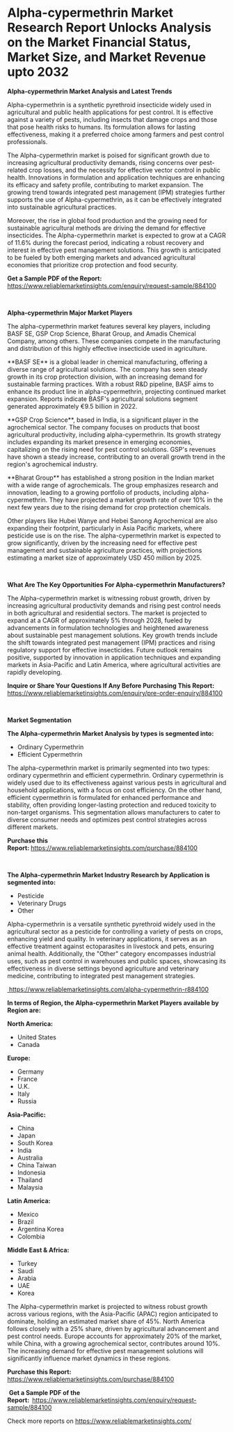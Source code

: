 <p><h1>Alpha-cypermethrin Market Research Report Unlocks Analysis on the Market Financial Status, Market Size, and Market Revenue upto 2032</h1></p><p><strong>Alpha-cypermethrin Market Analysis and Latest Trends</strong></p>
<p><p>Alpha-cypermethrin is a synthetic pyrethroid insecticide widely used in agricultural and public health applications for pest control. It is effective against a variety of pests, including insects that damage crops and those that pose health risks to humans. Its formulation allows for lasting effectiveness, making it a preferred choice among farmers and pest control professionals.</p><p>The Alpha-cypermethrin market is poised for significant growth due to increasing agricultural productivity demands, rising concerns over pest-related crop losses, and the necessity for effective vector control in public health. Innovations in formulation and application techniques are enhancing its efficacy and safety profile, contributing to market expansion. The growing trend towards integrated pest management (IPM) strategies further supports the use of Alpha-cypermethrin, as it can be effectively integrated into sustainable agricultural practices.</p><p>Moreover, the rise in global food production and the growing need for sustainable agricultural methods are driving the demand for effective insecticides. The Alpha-cypermethrin market is expected to grow at a CAGR of 11.6% during the forecast period, indicating a robust recovery and interest in effective pest management solutions. This growth is anticipated to be fueled by both emerging markets and advanced agricultural economies that prioritize crop protection and food security.</p></p>
<p><strong>Get a Sample PDF of the Report:&nbsp;</strong> <a href="https://www.reliablemarketinsights.com/enquiry/request-sample/884100?utm_campaign=3031&utm_medium=2&utm_source=Github&utm_content=ia&utm_term=02042025&utm_id=alpha-cypermethrin">https://www.reliablemarketinsights.com/enquiry/request-sample/884100</a></p>
<p>&nbsp;</p>
<p><strong>Alpha-cypermethrin Major Market Players</strong></p>
<p><p>The alpha-cypermethrin market features several key players, including BASF SE, GSP Crop Science, Bharat Group, and Amadis Chemical Company, among others. These companies compete in the manufacturing and distribution of this highly effective insecticide used in agriculture.</p><p>**BASF SE** is a global leader in chemical manufacturing, offering a diverse range of agricultural solutions. The company has seen steady growth in its crop protection division, with an increasing demand for sustainable farming practices. With a robust R&D pipeline, BASF aims to enhance its product line in alpha-cypermethrin, projecting continued market expansion. Reports indicate BASF's agricultural solutions segment generated approximately €9.5 billion in 2022.</p><p>**GSP Crop Science**, based in India, is a significant player in the agrochemical sector. The company focuses on products that boost agricultural productivity, including alpha-cypermethrin. Its growth strategy includes expanding its market presence in emerging economies, capitalizing on the rising need for pest control solutions. GSP's revenues have shown a steady increase, contributing to an overall growth trend in the region's agrochemical industry.</p><p>**Bharat Group** has established a strong position in the Indian market with a wide range of agrochemicals. The group emphasizes research and innovation, leading to a growing portfolio of products, including alpha-cypermethrin. They have projected a market growth rate of over 10% in the next few years due to the rising demand for crop protection chemicals.</p><p>Other players like Hubei Wanye and Hebei Sanong Agrochemical are also expanding their footprint, particularly in Asia Pacific markets, where pesticide use is on the rise. The alpha-cypermethrin market is expected to grow significantly, driven by the increasing need for effective pest management and sustainable agriculture practices, with projections estimating a market size of approximately USD 450 million by 2025.</p></p>
<p>&nbsp;</p>
<p><strong>What Are The Key Opportunities For Alpha-cypermethrin Manufacturers?</strong></p>
<p><p>The Alpha-cypermethrin market is witnessing robust growth, driven by increasing agricultural productivity demands and rising pest control needs in both agricultural and residential sectors. The market is projected to expand at a CAGR of approximately 5% through 2028, fueled by advancements in formulation technologies and heightened awareness about sustainable pest management solutions. Key growth trends include the shift towards integrated pest management (IPM) practices and rising regulatory support for effective insecticides. Future outlook remains positive, supported by innovation in application techniques and expanding markets in Asia-Pacific and Latin America, where agricultural activities are rapidly developing.</p></p>
<p><strong>Inquire or Share Your Questions If Any Before Purchasing This Report:</strong> <a href="https://www.reliablemarketinsights.com/enquiry/pre-order-enquiry/884100?utm_campaign=3031&utm_medium=2&utm_source=Github&utm_content=ia&utm_term=02042025&utm_id=alpha-cypermethrin">https://www.reliablemarketinsights.com/enquiry/pre-order-enquiry/884100</a></p>
<p>&nbsp;</p>
<p><strong>Market Segmentation</strong></p>
<p><strong>The Alpha-cypermethrin Market Analysis by types is segmented into:</strong></p>
<p><ul><li>Ordinary Cypermethrin</li><li>Efficient Cypermethrin</li></ul></p>
<p><p>The alpha-cypermethrin market is primarily segmented into two types: ordinary cypermethrin and efficient cypermethrin. Ordinary cypermethrin is widely used due to its effectiveness against various pests in agricultural and household applications, with a focus on cost efficiency. On the other hand, efficient cypermethrin is formulated for enhanced performance and stability, often providing longer-lasting protection and reduced toxicity to non-target organisms. This segmentation allows manufacturers to cater to diverse consumer needs and optimizes pest control strategies across different markets.</p></p>
<p><strong>Purchase this Report:&nbsp;</strong><a href="https://www.reliablemarketinsights.com/purchase/884100?utm_campaign=3031&utm_medium=2&utm_source=Github&utm_content=ia&utm_term=02042025&utm_id=alpha-cypermethrin">https://www.reliablemarketinsights.com/purchase/884100</a></p>
<p>&nbsp;</p>
<p><strong>The Alpha-cypermethrin Market Industry Research by Application is segmented into:</strong></p>
<p><ul><li>Pesticide</li><li>Veterinary Drugs</li><li>Other</li></ul></p>
<p><p>Alpha-cypermethrin is a versatile synthetic pyrethroid widely used in the agricultural sector as a pesticide for controlling a variety of pests on crops, enhancing yield and quality. In veterinary applications, it serves as an effective treatment against ectoparasites in livestock and pets, ensuring animal health. Additionally, the "Other" category encompasses industrial uses, such as pest control in warehouses and public spaces, showcasing its effectiveness in diverse settings beyond agriculture and veterinary medicine, contributing to integrated pest management strategies.</p></p>
<p><a href="https://www.reliablemarketinsights.com/alpha-cypermethrin-r884100?utm_campaign=3031&utm_medium=2&utm_source=Github&utm_content=ia&utm_term=02042025&utm_id=alpha-cypermethrin">&nbsp;https://www.reliablemarketinsights.com/alpha-cypermethrin-r884100</a></p>
<p><strong>In terms of Region, the Alpha-cypermethrin Market Players available by Region are:</strong></p>
<p>
    <p> <strong> North America: </strong>
        <ul>
            <li>United States</li>
            <li>Canada</li>
        </ul>
        </p> 
    <p> <strong> Europe: </strong>
        <ul>
            <li>Germany</li>
            <li>France</li>
            <li>U.K.</li>
            <li>Italy</li>
            <li>Russia</li>
        </ul>
        </p> 
    <p> <strong> Asia-Pacific: </strong>
        <ul>
            <li>China</li>
            <li>Japan</li>
            <li>South Korea</li>
            <li>India</li>
            <li>Australia</li>
            <li>China Taiwan</li>
            <li>Indonesia</li>
            <li>Thailand</li>
            <li>Malaysia</li>
        </ul>
        </p> 
    <p> <strong> Latin America: </strong>
        <ul>
            <li>Mexico</li>
            <li>Brazil</li>
            <li>Argentina Korea</li>
            <li>Colombia</li>
        </ul>
        </p> 
    <p> <strong> Middle East & Africa: </strong>
        <ul>
            <li>Turkey</li>
            <li>Saudi</li>
            <li>Arabia</li>
            <li>UAE</li>
            <li>Korea</li>
        </ul>
    </p>
    </p>
<p><p>The Alpha-cypermethrin market is projected to witness robust growth across various regions, with the Asia-Pacific (APAC) region anticipated to dominate, holding an estimated market share of 45%. North America follows closely with a 25% share, driven by agricultural advancement and pest control needs. Europe accounts for approximately 20% of the market, while China, with a growing agrochemical sector, contributes around 10%. The increasing demand for effective pest management solutions will significantly influence market dynamics in these regions.</p></p>
<p><strong>Purchase this Report: </strong><a href="https://www.reliablemarketinsights.com/purchase/884100?utm_campaign=3031&utm_medium=2&utm_source=Github&utm_content=ia&utm_term=02042025&utm_id=alpha-cypermethrin">https://www.reliablemarketinsights.com/purchase/884100</a></p>
<p>&nbsp;<strong>Get a Sample PDF of the Report:&nbsp;&nbsp;</strong><a href="https://www.reliablemarketinsights.com/enquiry/request-sample/884100?utm_campaign=3031&utm_medium=2&utm_source=Github&utm_content=ia&utm_term=02042025&utm_id=alpha-cypermethrin">https://www.reliablemarketinsights.com/enquiry/request-sample/884100</a></p>
<p><strong></strong></p>
<p>Check more reports on <a href="https://www.reliablemarketinsights.com/?utm_campaign=3031&utm_medium=2&utm_source=Github&utm_content=ia&utm_term=02042025&utm_id=alpha-cypermethrin">https://www.reliablemarketinsights.com/</a></p>